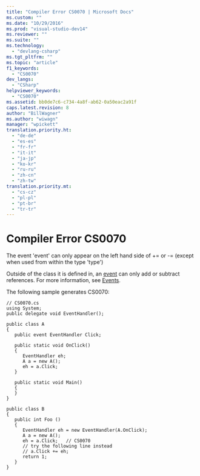 ```yaml
---
title: "Compiler Error CS0070 | Microsoft Docs"
ms.custom: ""
ms.date: "10/29/2016"
ms.prod: "visual-studio-dev14"
ms.reviewer: ""
ms.suite: ""
ms.technology: 
  - "devlang-csharp"
ms.tgt_pltfrm: ""
ms.topic: "article"
f1_keywords: 
  - "CS0070"
dev_langs: 
  - "CSharp"
helpviewer_keywords: 
  - "CS0070"
ms.assetid: bb0de7c6-c734-4a8f-ab62-0a50eac2a91f
caps.latest.revision: 8
author: "BillWagner"
ms.author: "wiwagn"
manager: "wpickett"
translation.priority.ht: 
  - "de-de"
  - "es-es"
  - "fr-fr"
  - "it-it"
  - "ja-jp"
  - "ko-kr"
  - "ru-ru"
  - "zh-cn"
  - "zh-tw"
translation.priority.mt: 
  - "cs-cz"
  - "pl-pl"
  - "pt-br"
  - "tr-tr"
---
```

# Compiler Error CS0070
The event 'event' can only appear on the left hand side of += or -= (except when used from within the type 'type')  
  
 Outside of the class it is defined in, an [event](../../csharp/language-reference/keywords/event.md) can only add or subtract references. For more information, see [Events](../../csharp/programming-guide/events/index.md).  
  
 The following sample generates CS0070:  
  
```  
// CS0070.cs  
using System;  
public delegate void EventHandler();  
  
public class A  
{  
   public event EventHandler Click;  
  
   public static void OnClick()  
   {  
      EventHandler eh;  
      A a = new A();  
      eh = a.Click;  
   }  
  
   public static void Main()  
   {  
   }  
}  
  
public class B  
{  
   public int Foo ()  
   {  
      EventHandler eh = new EventHandler(A.OnClick);  
      A a = new A();  
      eh = a.Click;   // CS0070  
      // try the following line instead  
      // a.Click += eh;  
      return 1;  
   }  
}  
```